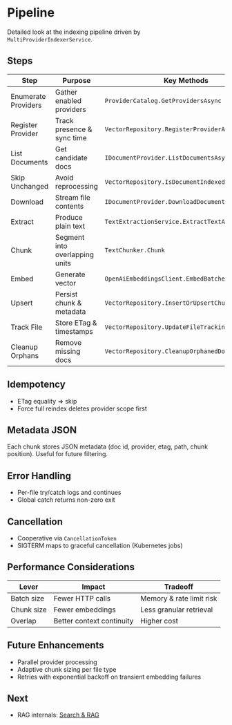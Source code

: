# Pipeline

Detailed look at the indexing pipeline driven by `MultiProviderIndexerService`.

## Steps
| Step | Purpose | Key Methods |
|------|---------|-------------|
| Enumerate Providers | Gather enabled providers | `ProviderCatalog.GetProvidersAsync` |
| Register Provider | Track presence & sync time | `VectorRepository.RegisterProviderAsync` |
| List Documents | Get candidate docs | `IDocumentProvider.ListDocumentsAsync` |
| Skip Unchanged | Avoid reprocessing | `VectorRepository.IsDocumentIndexedAsync` |
| Download | Stream file contents | `IDocumentProvider.DownloadDocumentAsync` |
| Extract | Produce plain text | `TextExtractionService.ExtractTextAsync` |
| Chunk | Segment into overlapping units | `TextChunker.Chunk` |
| Embed | Generate vector | `OpenAiEmbeddingsClient.EmbedBatchedAsync` |
| Upsert | Persist chunk & metadata | `VectorRepository.InsertOrUpsertChunksAsync` |
| Track File | Store ETag & timestamps | `VectorRepository.UpdateFileTrackingAsync` |
| Cleanup Orphans | Remove missing docs | `VectorRepository.CleanupOrphanedDocumentsAsync` |

## Idempotency
- ETag equality ⇒ skip
- Force full reindex deletes provider scope first

## Metadata JSON
Each chunk stores JSON metadata (doc id, provider, etag, path, chunk position). Useful for future filtering.

## Error Handling
- Per-file try/catch logs and continues
- Global catch returns non-zero exit

## Cancellation
- Cooperative via `CancellationToken`
- SIGTERM maps to graceful cancellation (Kubernetes jobs)

## Performance Considerations
| Lever | Impact | Tradeoff |
|-------|--------|----------|
| Batch size | Fewer HTTP calls | Memory & rate limit risk |
| Chunk size | Fewer embeddings | Less granular retrieval |
| Overlap | Better context continuity | Higher cost |

## Future Enhancements
- Parallel provider processing
- Adaptive chunk sizing per file type
- Retries with exponential backoff on transient embedding failures

## Next
- RAG internals: [Search & RAG](search-rag.md)
